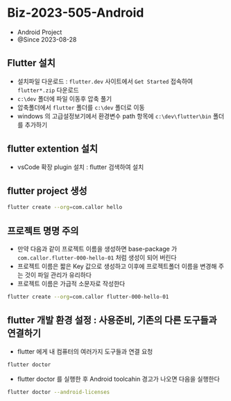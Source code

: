 # Biz-2023-505-Android
- Android Project
- @Since 2023-08-28

## Flutter 설치
- 설치파일 다운로드 : `flutter.dev` 사이트에서 `Get Started` 접속하여 `flutter*.zip` 다운로드
- `c:\dev` 폴더에 파일 이동후 압축 풀기
- 압축폴더에서 `flutter` 폴더를 `c:\dev` 폴더로 이동 
- windows 의 고급설정보기에서 환경변수 path 항목에 `c:\dev\flutter\bin` 폴더를 추가하기

## flutter extention 설치
- vsCode 확장 plugin 설치 : flutter 검색하여 설치

## flutter project 생성
```bash
flutter create --org=com.callor hello
```

## 프로젝트 명명 주의
- 만약 다음과 같이 프로젝트 이름을 생성하면 base-package 가
`com.callor.flutter-000-hello-01` 처럼 생성이 되어 버린다
- 프로젝트 이름은 짧은 Key 값으로 생성하고 이후에 프로젝트폴더 이름을 변경해 주는 것이 파일 관리가 유리하다
- 프로젝트 이름은 가급적 소문자로 작성한다
```bash
flutter create --org=com.callor flutter-000-hello-01
```

## flutter 개발 환경 설정 : 사용준비, 기존의 다른 도구들과 연결하기
- flutter 에게 내 컴퓨터의 여러가지 도구들과 연결 요청
```bash
flutter doctor 
```
- flutter doctor 를 실행한 후 Android toolcahin 경고가 나오면 다음을 실행한다
```bash
flutter doctor --android-licenses
```
